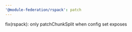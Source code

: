 ```yaml
---
'@module-federation/rspack': patch
---
```


fix(rspack): only patchChunkSplit when config set exposes
